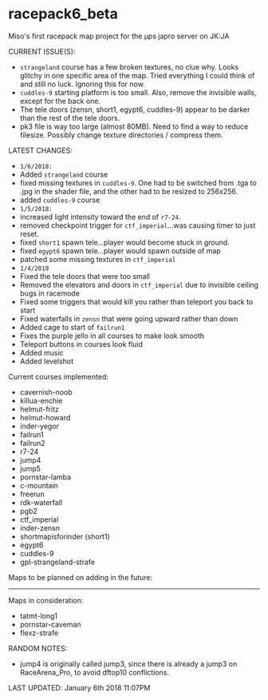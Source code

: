 # racepack6_beta

Miso's first racepack map project for the µps japro server on JK:JA


CURRENT ISSUE(S):
* `strangeland` course has a few broken textures, no clue why. Looks glitchy in one specific area of the map. Tried everything I could think of and still no luck. Ignoring this for now.
* `cuddles-9` starting platform is too small. Also, remove the invisible walls, except for the back one.
* The tele doors (zensn, short1, egypt6, cuddles-9) appear to be darker than the rest of the tele doors.
* pk3 file is way too large (almost 80MB). Need to find a way to reduce filesize. Possibly change texture directories / compress them.

LATEST CHANGES:
* `1/6/2018:`
* Added `strangeland` course
* fixed missing textures in `cuddles-9`. One had to be switched from .tga to .jpg in the shader file, and the other had to be resized to 256x256.
* added `cuddles-9` course
* `1/5/2018:`
* increased light intensity toward the end of `r7-24`.
* removed checkpoint trigger for `ctf_imperial`...was causing timer to just reset.
* fixed `short1` spawn tele...player would become stuck in ground.
* fixed `egypt6` spawn tele...player would spawn outside of map
* patched some missing textures in `ctf_imperial`
* `1/4/2018`
* Fixed the tele doors that were too small
* Removed the elevators and doors in `ctf_imperial` due to invisible ceiling bugs in racemode
* Fixed some triggers that would kill you rather than teleport you back to start
* Fixed waterfalls in `zensn` that were going upward rather than down
* Added cage to start of `failrun1`
* Fixes the purple jello in all courses to make look smooth
* Teleport buttons in courses look fluid
* Added music
* Added levelshot


Current courses implemented:
* cavernish-noob
* killua-enchie
* helmut-fritz
* helmut-howard
* inder-yegor
* failrun1
* failrun2
* r7-24
* jump4
* jump5
* pornstar-lamba
* c-mountain
* freerun
* rdk-waterfall
* pgb2
* ctf_imperial
* inder-zensn
* shortmapisforinder (short1)
* egypt6
* cuddles-9
* gpl-strangeland-strafe



Maps to be planned on adding in the future:

---

Maps in consideration:

* tatmt-long1
* pornstar-caveman
* flexz-strafe

RANDOM NOTES:
* jump4 is originally called jump3, since there is already a jump3 on RaceArena_Pro, to avoid dftop10 conflictions.


LAST UPDATED: January 6th 2018 11:07PM
